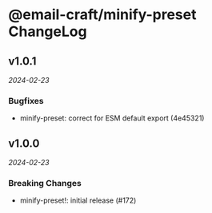# @email-craft/minify-preset ChangeLog

## v1.0.1

_2024-02-23_

### Bugfixes

- minify-preset: correct for ESM default export (4e45321)

## v1.0.0

_2024-02-23_

### Breaking Changes

- minify-preset!: initial release (#172)
